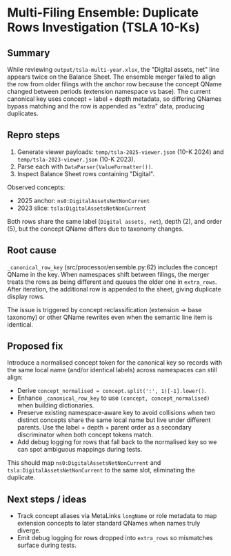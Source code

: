 # Multi-Filing Ensemble: Duplicate Rows Investigation (TSLA 10-Ks)

## Summary
While reviewing `output/tsla-multi-year.xlsx`, the "Digital assets, net" line
appears twice on the Balance Sheet. The ensemble merger failed to align the
row from older filings with the anchor row because the concept QName changed
between periods (extension namespace vs base). The current canonical key uses
concept + label + depth metadata, so differing QNames bypass matching and the
row is appended as "extra" data, producing duplicates.

## Repro steps
1. Generate viewer payloads: `temp/tsla-2025-viewer.json` (10-K 2024) and
   `temp/tsla-2023-viewer.json` (10-K 2023).
2. Parse each with `DataParser(ValueFormatter())`.
3. Inspect Balance Sheet rows containing "Digital".

Observed concepts:
- 2025 anchor: `ns0:DigitalAssetsNetNonCurrent`
- 2023 slice: `tsla:DigitalAssetsNetNonCurrent`

Both rows share the same label (`Digital assets, net`), depth (2), and order (5),
but the concept QName differs due to taxonomy changes.

## Root cause
`_canonical_row_key` (src/processor/ensemble.py:62) includes the concept QName
in the key. When namespaces shift between filings, the merger treats the rows as
being different and queues the older one in `extra_rows`. After iteration, the
additional row is appended to the sheet, giving duplicate display rows.

The issue is triggered by concept reclassification (extension → base taxonomy)
or other QName rewrites even when the semantic line item is identical.

## Proposed fix
Introduce a normalised concept token for the canonical key so records with the
same local name (and/or identical labels) across namespaces can still align:

- Derive `concept_normalised = concept.split(':', 1)[-1].lower()`.
- Enhance `_canonical_row_key` to use `(concept, concept_normalised)` when
  building dictionaries.
- Preserve existing namespace-aware key to avoid collisions when two distinct
  concepts share the same local name but live under different parents. Use the
  label + depth + parent order as a secondary discriminator when both concept
  tokens match.
- Add debug logging for rows that fall back to the normalised key so we can
  spot ambiguous mappings during tests.

This should map `ns0:DigitalAssetsNetNonCurrent` and
`tsla:DigitalAssetsNetNonCurrent` to the same slot, eliminating the duplicate.

## Next steps / ideas
- Track concept aliases via MetaLinks `longName` or role metadata to map
  extension concepts to later standard QNames when names truly diverge.
- Emit debug logging for rows dropped into `extra_rows` so mismatches surface
  during tests.
